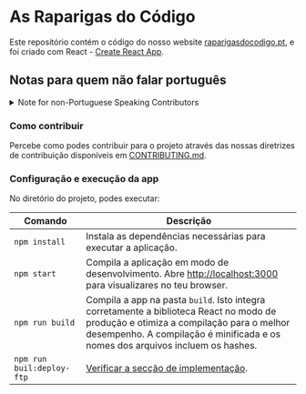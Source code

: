 # As Raparigas do Código

Este repositório contém o código do nosso website [raparigasdocodigo.pt](https://raparigasdocodigo.pt/), e foi criado com React - 
[Create React App](https://github.com/facebook/create-react-app).


## Notas para quem não falar português

<details>

<summary> Note for non-Portuguese Speaking Contributors </summary>

> This repository contains the code for our website [raparigasdocodigo.pt](https://raparigasdocodigo.pt/). This was bootstrapped with [Create React App](https://github.com/facebook/create-react-app).
>
> #### How to contribute
>
> Learn how to contribute to the project by reading our contribution guidelines at [CONTRIBUTING.md](/CONTRIBUTING.md).
>
>#### Setup and running the app
>
> In the project directory, you can run:
>
| Script | Description |
| ------------------------- | ------------------------------------------------------------------------------------- |
| `npm install` | Installs dependencies necessaries to run the app. |
| `npm start` | Runs the app in development mode. Open [http://localhost:3000](http://localhost:3000) to view it in your browser. |
| `npm run build` | Builds the app for production to the `build` folder. It correctly bundles React in production mode and optimizes the build for the best performance. The build is minified and the filenames include the hashes. |
| `npm run buil:deploy-ftp` | [Check the Deployment section](/docs/DEPLOYMENT.md#deployment-process) |
> _____________________________
</details>


### Como contribuir
Percebe como podes contribuir para o projeto através das nossas diretrizes de contribuição disponíveis em [CONTRIBUTING.md](/CONTRIBUTING.md).

### Configuração e execução da app

No diretório do projeto, podes executar:

| Comando | Descrição |
| ------- | ------------------------------------ |
| `npm install` | Instala as dependências necessárias para executar a aplicação. |
| `npm start` | Compila a aplicação em modo de desenvolvimento. Abre [http://localhost:3000](http://localhost:3000) para visualizares no teu browser. |
| `npm run build` | Compila a app na pasta `build`. Isto integra corretamente a biblioteca React no modo de produção e otimiza a compilação para o melhor desempenho. A compilação é minificada e os nomes dos arquivos incluem os hashes. |
| `npm run buil:deploy-ftp` | [Verificar a secção de implementação](/docs/DEPLOYMENT.md#deployment-process). |
